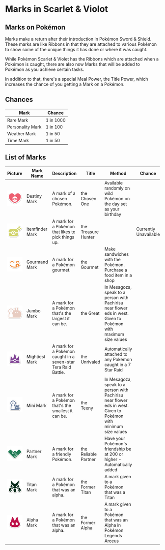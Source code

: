 # Marks in Scarlet & Violot

## Marks on Pokémon
Marks make a return after their introduction in Pokémon Sword & Shield. These marks are like Ribbons in that they are attached to various Pokémon to show some of the unique things it has done or where it was caught.

While Pokémon Scarlet & Violet has the Ribbons which are attached when a Pokémon is caught, there are also now Marks that will be added to Pokémon as you achieve certain tasks.

In addition to that, there's a special Meal Power, the Title Power, which increases the chance of you getting a Mark on a Pokémon.

## Chances
 **Mark**         | **Chance**
------------------|------------
 Rare Mark        | 1 in 1000
 Personality Mark | 1 in 100
 Weather Mark     | 1 in 50
 Time Mark        | 1 in 50

## List of Marks

 **Picture**                    | **Mark Name**   | **Description**                                               | **Title**            | **Method**                                                                                                       | **Chance**
--------------------------------|-----------------|---------------------------------------------------------------|----------------------|------------------------------------------------------------------------------------------------------------------|-----------------------
 ![Destiny-Zeichen](../pokemonimages/destinymark.png)                  | Destiny Mark    | A mark of a chosen Pokémon.                                   | the Chosen One       | Available randomly on wild Pokémon on the day set as your birthday                                               |
 ![Itemfinder-Zeichen](../pokemonimages/itemfindermark.png)                | Itemfinder Mark | A mark for a Pokémon that likes to pick things up.            | the Treasure Hunter  |                                                                                                                  | Currently Unavailable
 ![Gourmand-Zeichen](../pokemonimages/gourmandmark.png)| Gourmand Mark   | A mark for a Pokémon gourmet.                                 | the Gourmet          | Make sandwiches with the Pokémon. Purchase a food item in a shop |
 ![Jumbo-Zeichen](../pokemonimages/jumbomark.png)| Jumbo Mark      | A mark for a Pokémon that's the largest it can be.            | the Great            | In Mesagoza, speak to a person with Pachirisu near flower eds in west. Given to Pokémon with maximum size values |
![Mightiest-Zeichen](../pokemonimages/mightiestmark.png)| Mightiest Mark  | A mark for a Pokémon caught in a seven-star Tera Raid Battle. | the Unrivaled        | Automatically attached to any Pokémon caught in a 7 Star Raid                                                    |
![Mini-Zeichen](../pokemonimages/minimark.png)| Mini Mark       | A mark for a Pokémon that's the smallest it can be.           | the Teeny            | In Mesagoza, speak to a person with Pachirisu near flower eds in west. Given to Pokémon with minimum size values
![Partner-Zeichen](../pokemonimages/partnermark.png)| Partner Mark    | A mark for a friendly Pokémon.                               | the Reliable Partner | Have your Pokémon's friendship be at 200 or higher - Automatically added                                         |
 ![Titan-Zeichen](../pokemonimages/titanmark.png)| Titan Mark      | A mark for a Pokémon that was an alpha.                       | the Former Titan     | A mark given to a Pokémon that was a Titan                                                                       |
 ![Alpha-Zeichen](../pokemonimages/alphamark.png)|  Alpha Mark      | A mark for a Pokémon that was an alpha.                       | the Former Alpha     | A mark given to a Pokémon that was an Alpha in Pokémon Legends Arceus